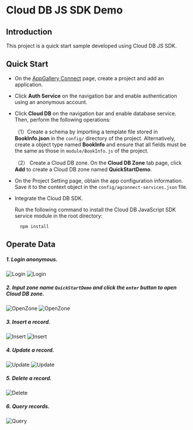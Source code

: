 #  Cloud DB JS SDK Demo


## Introduction
This project is a quick start sample developed using Cloud DB JS SDK.

## Quick Start
- On the [AppGallery Connect](https://developer.huawei.com/consumer/en/service/josp/agc/index.html#/myProject) page, create a project and add an application.

- Click **Auth Service** on the navigation bar and enable authentication using an anonymous account.

- Click **Cloud DB** on the navigation bar and enable database service. Then, perform the following operations:

  （1）Create a schema by importing a template file stored in **BookInfo.json** in the `config/` directory of the project. Alternatively, create a object type named **BookInfo** and ensure that all fields must be the same as those in `module/BookInfo.js` of the project.

  （2） Create a Cloud DB zone. On the **Cloud DB Zone** tab page, click **Add** to create a Cloud DB zone named **QuickStartDemo**.


- On the Project Setting page, obtain the app configuration information. Save it to the context object in the `config/agconnect-services.json` file.

- Integrate the Cloud DB SDK.

  Run the following command to install the Cloud DB JavaScript SDK service module in the root directory:

  ```
    npm install
  ```

## Operate Data

##### 1. Login anonymous.

![Login](src/assets/images/login1.PNG)
![Login](src/assets/images/login2.PNG)

##### 2. Input zone name `QuickStartDemo` and click the `enter` button to open Cloud DB zone.

![OpenZone](src/assets/images/openZone1.PNG)
![OpenZone](src/assets/images/openZone2.PNG)

##### 3. Insert a record.

![Insert](src/assets/images/insert1.PNG)
![Insert](src/assets/images/insert2.PNG)

##### 4. Update a record.

![Update](src/assets/images/update1.PNG)
![Update](src/assets/images/update2.PNG)

##### 5. Delete a record.

![Delete](src/assets/images/delete.PNG)

##### 6. Query records.

![Query](src/assets/images/query.PNG)
